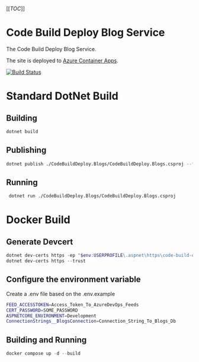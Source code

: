 [[_TOC_]]

# Code Build Deploy Blog Service

The Code Build Deploy Blog Service.

The site is deployed to [Azure Container Apps](https://azure.microsoft.com/en-gb/products/container-apps).

[![Build Status](https://markpollard.visualstudio.com/CodeBuildDeploy/_apis/build/status%2FCodeBuildDeploy.Blogs?branchName=main)](https://markpollard.visualstudio.com/CodeBuildDeploy/_build/latest?definitionId=6&branchName=main)

# Standard DotNet Build

## Building

```bash
dotnet build
```

## Publishing

```bash
dotnet publish ./CodeBuildDeploy.Blogs/CodeBuildDeploy.Blogs.csproj --framework net8.0 --self-contained:false --no-restore -o ./publish/net8.0
```

## Running

```bash
 dotnet run ./CodeBuildDeploy.Blogs/CodeBuildDeploy.Blogs.csproj
```

# Docker Build

## Generate Devcert

```powershell
dotnet dev-certs https -ep "$env:USERPROFILE\.aspnet\https\code-build-deploy.pfx" -p SOME_PASSWORD
dotnet dev-certs https --trust
```

## Configure the environment variable
Create a .env file based on the .env.example
```bash
FEED_ACCESSTOKEN=Access_Token_To_AzureDevOps_Feeds
CERT_PASSWORD=SOME_PASSWORD
ASPNETCORE_ENVIRONMENT=Development
ConnectionStrings__BlogsConnection=Connection_String_To_Blogs_Db
```

## Building and Running

```powershell
docker compose up -d --build
```